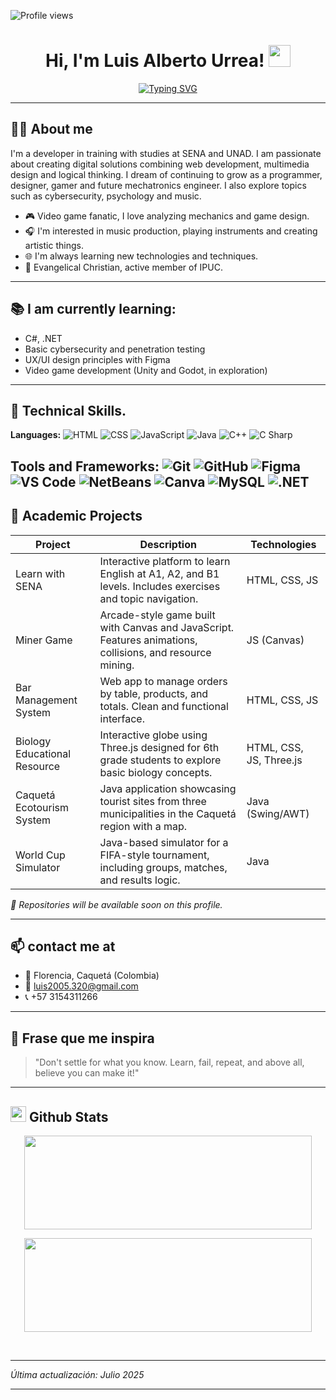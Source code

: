 ![Profile views](https://komarev.com/ghpvc/?username=luisurreadev&style=flat&color=blue)

<h1 align="center">Hi, I'm Luis Alberto Urrea! <img src="https://media.giphy.com/media/hvRJCLFzcasrR4ia7z/giphy.gif" width="35"></h1>

<div align="center">

[![Typing SVG](https://readme-typing-svg.herokuapp.com?font=Fira+Code&size=28&pause=1000&color=4A90E2&center=true&vCenter=true&width=900&lines=Tecnólogo+en+Desarrollo+de+Software;Estudiante+de+Ingeniería+Multimedia;Amante+de+la+tecnología+y+los+videojuegos;Apasionado+por+aprender+y+crear)](https://git.io/typing-svg)

</div>

---

## 👨‍💻 About me

I'm a developer in training with studies at SENA and UNAD. I am passionate about creating digital solutions combining web development, multimedia design and logical thinking. I dream of continuing to grow as a programmer, designer, gamer and future mechatronics engineer. I also explore topics such as cybersecurity, psychology and music.

- 🎮 Video game fanatic, I love analyzing mechanics and game design.
- 🎧 I'm interested in music production, playing instruments and creating artistic things.
- 🌐 I'm always learning new technologies and techniques.
- 🙏 Evangelical Christian, active member of IPUC.

---

## 📚 I am currently learning:

- C#, .NET
- Basic cybersecurity and penetration testing
- UX/UI design principles with Figma
- Video game development (Unity and Godot, in exploration)

---

## 🔧 Technical Skills.

**Languages:** 
![HTML](https://img.shields.io/badge/-HTML5-E34F26?logo=html5&logoColor=white) 
![CSS](https://img.shields.io/badge/-CSS3-1572B6?logo=css3&logoColor=white) 
![JavaScript](https://img.shields.io/badge/-JavaScript-F7DF1E?logo=javascript&logoColor=black) 
![Java](https://img.shields.io/badge/-Java-007396?logo=java&logoColor=white) 
![C++](https://img.shields.io/badge/-C++-00599C?logo=c%2B%2B&logoColor=white) 
![C Sharp](https://img.shields.io/badge/-C%23-239120?logo=c-sharp&logoColor=white)

**Tools and Frameworks:** 
![Git](https://img.shields.io/badge/-Git-F05032?logo=git&logoColor=white) 
![GitHub](https://img.shields.io/badge/-GitHub-181717?logo=github&logoColor=white) 
![Figma](https://img.shields.io/badge/-Figma-F24E1E?logo=figma&logoColor=white) 
![VS Code](https://img.shields.io/badge/-VS%20Code-007ACC?logo=visual-studio-code&logoColor=white) 
![NetBeans](https://img.shields.io/badge/-NetBeans-1B6AC6?logo=apache-netbeans-ide&logoColor=white) 
![Canva](https://img.shields.io/badge/-Canva-00C4CC?logo=Canva&logoColor=white) 
![MySQL](https://img.shields.io/badge/-MySQL-4479A1?logo=mysql&logoColor=white) 
![.NET](https://img.shields.io/badge/-.NET-512BD4?logo=.net&logoColor=white)
---

## 🚀 Academic Projects

| Project                             | Description                                                                                               | Technologies     |
|-------------------------------------|-----------------------------------------------------------------------------------------------------------|------------------|
| Learn with SENA                     | Interactive platform to learn English at A1, A2, and B1 levels. Includes exercises and topic navigation. | HTML, CSS, JS    |
| Miner Game                          | Arcade-style game built with Canvas and JavaScript. Features animations, collisions, and resource mining. | JS (Canvas)      |
| Bar Management System               | Web app to manage orders by table, products, and totals. Clean and functional interface.                  | HTML, CSS, JS    |
| Biology Educational Resource        | Interactive globe using Three.js designed for 6th grade students to explore basic biology concepts.       | HTML, CSS, JS, Three.js |
| Caquetá Ecotourism System           | Java application showcasing tourist sites from three municipalities in the Caquetá region with a map.     | Java (Swing/AWT) |
| World Cup Simulator                 | Java-based simulator for a FIFA-style tournament, including groups, matches, and results logic.           | Java             |

*📁 Repositories will be available soon on this profile.*

---

## 📫 contact me at

- 📍 Florencia, Caquetá (Colombia)  
- 📧 luis2005.320@gmail.com
- 📞 +57 3154311266

---

## 🧠 Frase que me inspira

> "Don't settle for what you know. Learn, fail, repeat, and above all, believe you can make it!"

---

## <img src="https://media.giphy.com/media/iY8CRBdQXODJSCERIr/giphy.gif" width="25"> <b>Github Stats</b>
  <p align="center"><img width="460" height="150" src="https://github-readme-stats.vercel.app/api/top-langs?username=alamin-babu&show_icons=true&locale=en&layout=compact&theme=tokyonight"/460/300"></p>
  <p align="center"><img width="460" height="150" src="https://github-readme-streak-stats.herokuapp.com/?user=alamin-babu&theme=tokyonight&&fire=FF801F&currStreakNum=FFBE69&currStreakLabel=FFBE69"/460/300"></p>
<br>

---

*Última actualización: Julio 2025*

---
